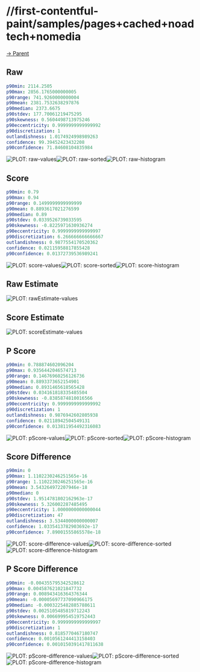 
# //first-contentful-paint/samples/pages+cached+noadtech+nomedia

[→ Parent](../..)


## Raw


```yaml
p90min: 2114.2505
p90max: 2856.1765000000005
p90range: 741.9260000000004
p90mean: 2381.7532638297876
p90median: 2373.6675
p90stdev: 177.70061219475295
p90skewness: 0.5604498713975246
p90eccentricity: 0.9999999999999992
p90discretization: 1
outlandishness: 1.0174924998989263
confidence: 99.39452423432208
p90confidence: 71.84608104835984

```

![PLOT: raw-values](./raw/values.svg)![PLOT: raw-sorted](./raw/sorted.svg)![PLOT: raw-histogram](./raw/histogram.svg)
## Score


```yaml
p90min: 0.79
p90max: 0.94
p90range: 0.1499999999999999
p90mean: 0.8893617021276599
p90median: 0.89
p90stdev: 0.0339526739033595
p90skewness: -0.8225971630936274
p90eccentricity: 0.9999999999999997
p90discretization: 6.266666666666667
outlandishness: 0.9877554170520362
confidence: 0.02115958817855428
p90confidence: 0.01372739536989241

```

![PLOT: score-values](./score/values.svg)![PLOT: score-sorted](./score/sorted.svg)![PLOT: score-histogram](./score/histogram.svg)
## Raw Estimate

![PLOT: rawEstimate-values](./rawEstimate/values.svg)
## Score Estimate

![PLOT: scoreEstimate-values](./scoreEstimate/values.svg)
## P Score


```yaml
p90min: 0.788874602096204
p90max: 0.9356442046574713
p90range: 0.14676960256126736
p90mean: 0.8893373652154901
p90median: 0.8931465618565428
p90stdev: 0.034161818335485504
p90skewness: -0.8385874810016566
p90eccentricity: 0.9999999999999992
p90discretization: 1
outlandishness: 0.9876942602805938
confidence: 0.02118942504549131
p90confidence: 0.013811954492316083

```

![PLOT: pScore-values](./pScore/values.svg)![PLOT: pScore-sorted](./pScore/sorted.svg)![PLOT: pScore-histogram](./pScore/histogram.svg)
## Score Difference


```yaml
p90min: 0
p90max: 1.1102230246251565e-16
p90range: 1.1102230246251565e-16
p90mean: 3.543264972207946e-18
p90median: 0
p90stdev: 1.9514781802162963e-17
p90skewness: 5.326002287485495
p90eccentricity: 1.0000000000000044
p90discretization: 47
outlandishness: 3.5344000000000007
confidence: 1.0335413782903692e-17
p90confidence: 7.89001555865578e-18

```

![PLOT: score-difference-values](./score-difference/values.svg)![PLOT: score-difference-sorted](./score-difference/sorted.svg)![PLOT: score-difference-histogram](./score-difference/histogram.svg)
## P Score Difference


```yaml
p90min: -0.004355795342528612
p90max: 0.004587621021847732
p90range: 0.008943416364376344
p90mean: -0.00005697737090966175
p90median: -0.0003225482885788611
p90stdev: 0.0025105485819712243
p90skewness: 0.006699954519752443
p90eccentricity: 0.9999999999999997
p90discretization: 1
outlandishness: 0.8185770467180747
confidence: 0.0010561244413158403
p90confidence: 0.0010150391417811638

```

![PLOT: pScore-difference-values](./pScore-difference/values.svg)![PLOT: pScore-difference-sorted](./pScore-difference/sorted.svg)![PLOT: pScore-difference-histogram](./pScore-difference/histogram.svg)